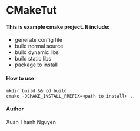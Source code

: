 # CMakeTut


#### This is example cmake project. It include:

- generate config file 
- build normal source 
- build dynamic libs
- build static libs
- package to install 

#### How to use 
```
mkdir build && cd build
cmake -DCMAKE_INSTALL_PREFIX=<path to install> ..
```
#### Author 

Xuan Thanh Nguyen

